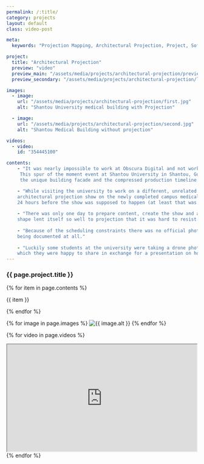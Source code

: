 ```yaml
---
permalink: /:title/
category: projects
layout: default
class: video-post

meta:
  keywords: "Projection Mapping, Architectural Projection, Project, Software, China"

project:
  title: "Architectural Projection"
  preview: "video"
  preview_main: "/assets/media/projects/architectural-projection/preview.webm"
  preview_secondary: "/assets/media/projects/architectural-projection/logo.mp4"

images:
  - image:
    url: "/assets/media/projects/architectural-projection/first.jpg"
    alt: "Shantou University medical building with Projection"

  - image:
    url: "/assets/media/projects/architectural-projection/second.jpg"
    alt: "Shantou Medical Building without projection"

videos:
  - video:
    id: "354445100"

contents:
    - "It was nearly impossible to work at Obscura Digital and not work on architectural projection mapping at some point. 
     This spur of the moment event at Shantou University in Shantou, Guangdong, China was particularly memorable because of 
     the unique building facade and the compressed production timeline."

    - "While visiting the university to work on a different, unrelated projection mapping project, we were asked to do an 
    architectural projection show on the newly completed campus medical building. The spontaneous request came approximately 
    24 hours before the show was supposed to happen (at least that was when I first heard of it)."
    
    - "There was only one day to prepare content, create the show and align the projectors but the building's
    shape lent itself so well to projection that it was hard to resist."
    
    - "Because of the scheduling constraints there was no official photographer to capture this job and it came close to not 
    being documented at all."
    
    - "Luckily some students at the university were taking a drone photography class nearby and captured footage of the event
    which they were happy to share in exchange for a presentation on how to projection map buildings."
---
```


<h3>{{ page.project.title }}</h3>

{% for item in page.contents %}
<p>{{ item }}</p>
{% endfor %}

{% for image in page.images %}
<img src="{{ image.url | prepend: site.baseurl }}" alt="{{ image.alt }}" />
{% endfor %}

{% for video in page.videos %}
<iframe src="https://player.vimeo.com/video/{{ video.id }}" width="500" height="281" allowfullscreen></iframe>
{% endfor %}
